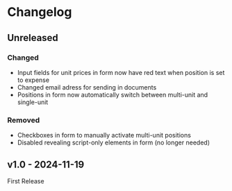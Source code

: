 # Changelog

## Unreleased

### Changed

- Input fields for unit prices in form now have red text when position is set to expense
- Changed email adress for sending in documents
- Positions in form now automatically switch between multi-unit and single-unit

### Removed

- Checkboxes in form to manually activate multi-unit positions
- Disabled revealing script-only elements in form (no longer needed)

## v1.0 - 2024-11-19

First Release
